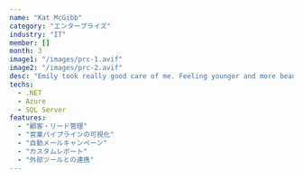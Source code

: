```yaml
---
name: "Kat McGibb"
category: "エンタープライズ"
industry: "IT"
member: []
month: 3
image1: "/images/prc-1.avif"
image2: "/images/prc-2.avif"
desc: "Emily took really good care of me. Feeling younger and more beautiful 😍 had my lips and Brows done. Highly recommend!!!!"
techs:
  - .NET
  - Azure
  - SQL Server
features:
  - "顧客・リード管理"
  - "営業パイプラインの可視化"
  - "自動メールキャンペーン"
  - "カスタムレポート"
  - "外部ツールとの連携"
---
```

